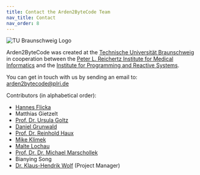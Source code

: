 ```yaml
---
title: Contact the Arden2ByteCode Team
nav_title: Contact
nav_order: 8
---
```


![TU Braunschweig Logo](https://www.tu-braunschweig.de/icons/tubsdesign/siegel_rot.jpg)

Arden2ByteCode was created at the [Technische Universität Braunschweig](http://www.tu-braunschweig.de) in cooperation between the [Peter L. Reichertz Institute for Medical Informatics](https://plri.de/) and the [Institute for Programming and Reactive Systems](http://www.ips.cs.tu-bs.de/).

You can get in touch with us by sending an email to: <a href='&#109;&#97;&#105;&#108;&#116;&#111;&#58;&#97;&#114;&#100;&#101;&#110;&#50;&#98;&#121;&#116;&#101;&#99;&#111;&#100;&#101;&#64;&#112;&#108;&#114;&#105;&#46;&#100;&#101;'>&#97;&#114;&#100;&#101;&#110;&#50;&#98;&#121;&#116;&#101;&#99;&#111;&#100;&#101;&#64;&#112;&#108;&#114;&#105;&#46;&#100;&#101;</a>

Contributors (in alphabetical order):

*   [Hannes Flicka](https://github.com/hflicka)
*   Matthias Gietzelt
*   [Prof. Dr. Ursula Goltz](https://www.tu-braunschweig.de/ips/staff/goltz)
*   [Daniel Grunwald](https://github.com/dgrunwald)
*   [Prof. Dr. Reinhold Haux](https://plri.de/en/mitarbeiter/reinhold-haux)
*   [Mike Klimek](https://github.com/Tetr4)
*   [Malte Lochau](https://www.tu-braunschweig.de/ips/staff/former/lochau)
*   [Prof. Dr. Dr. Michael Marschollek](https://plri.de/en/mitarbeiter/michael_marschollek)
*   Bianying Song
*   [Dr. Klaus-Hendrik Wolf](https://plri.de/en/mitarbeiter/klaus-hendrik_wolf) (Project Manager)
